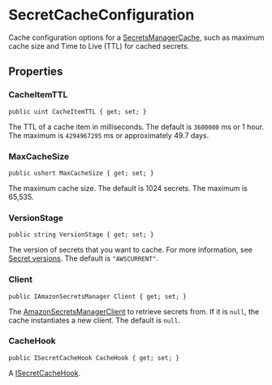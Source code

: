 # SecretCacheConfiguration<a name="retrieving-secrets_cache-net-SecretCacheConfiguration"></a>

Cache configuration options for a [SecretsManagerCache](retrieving-secrets_cache-net-SecretsManagerCache.md), such as maximum cache size and Time to Live \(TTL\) for cached secrets\.

## Properties<a name="retrieving-secrets_cache-net-SecretCacheConfiguration-properties"></a>

### CacheItemTTL<a name="retrieving-secrets_cache-net-SecretCacheConfiguration-properties_CacheItemTTL"></a>

`public uint CacheItemTTL { get; set; }`

The TTL of a cache item in milliseconds\. The default is `3600000` ms or 1 hour\. The maximum is `4294967295` ms or approximately 49.7 days\.

### MaxCacheSize<a name="retrieving-secrets_cache-net-SecretCacheConfiguration-properties_MaxCacheSize"></a>

`public ushort MaxCacheSize { get; set; }`

The maximum cache size\. The default is 1024 secrets\. The maximum is 65,535.

### VersionStage<a name="retrieving-secrets_cache-net-SecretCacheConfiguration-properties_VersionStage"></a>

`public string VersionStage { get; set; }`

The version of secrets that you want to cache\. For more information, see [Secret versions](getting-started.md#term_version)\. The default is `"AWSCURRENT"`\.

### Client<a name="retrieving-secrets_cache-net-SecretCacheConfiguration-properties_Client"></a>

`public IAmazonSecretsManager Client { get; set; }`

The [AmazonSecretsManagerClient](https://docs.aws.amazon.com/sdkfornet/v3/apidocs/items/SecretsManager/TSecretsManagerClient.html) to retrieve secrets from\. If it is `null`, the cache instantiates a new client\. The default is `null`\.

### CacheHook<a name="retrieving-secrets_cache-net-SecretCacheConfiguration-properties_CacheHook"></a>

`public ISecretCacheHook CacheHook { get; set; }`

A [ISecretCacheHook](retrieving-secrets_cache-net-ISecretCacheHook.md)\.
